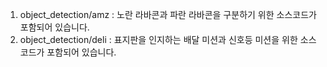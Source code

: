 1. object_detection/amz : 노란 라바콘과 파란 라바콘을 구분하기 위한 소스코드가 포함되어 있습니다.
2. object_detection/deli : 표지판을 인지하는 배달 미션과 신호등 미션을 위한 소스코드가 포함되어 있습니다.

